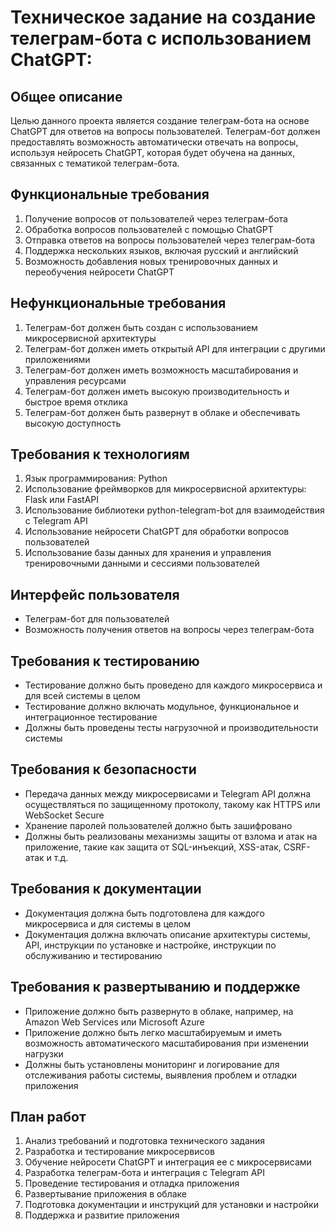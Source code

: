 # Техническое задание на создание телеграм-бота с использованием ChatGPT:

## Общее описание 
Целью данного проекта является создание телеграм-бота на основе ChatGPT для ответов на вопросы пользователей. Телеграм-бот должен предоставлять возможность автоматически отвечать на вопросы, используя нейросеть ChatGPT, которая будет обучена на данных, связанных с тематикой телеграм-бота.

## Функциональные требования 
1. Получение вопросов от пользователей через телеграм-бота 
2. Обработка вопросов пользователей с помощью ChatGPT 
3. Отправка ответов на вопросы пользователей через телеграм-бота 
4. Поддержка нескольких языков, включая русский и английский 
5. Возможность добавления новых тренировочных данных и переобучения нейросети ChatGPT 

## Нефункциональные требования 
1. Телеграм-бот должен быть создан с использованием микросервисной архитектуры 
2. Телеграм-бот должен иметь открытый API для интеграции с другими приложениями 
3. Телеграм-бот должен иметь возможность масштабирования и управления ресурсами 
4. Телеграм-бот должен иметь высокую производительность и быстрое время отклика 
5. Телеграм-бот должен быть развернут в облаке и обеспечивать высокую доступность 

## Требования к технологиям 
1. Язык программирования: Python 
2. Использование фреймворков для микросервисной архитектуры: Flask или FastAPI 
3. Использование библиотеки python-telegram-bot для взаимодействия с Telegram API 
4. Использование нейросети ChatGPT для обработки вопросов пользователей 
5. Использование базы данных для хранения и управления тренировочными данными и сессиями пользователей

## Интерфейс пользователя
- Телеграм-бот для пользователей
- Возможность получения ответов на вопросы через телеграм-бота

## Требования к тестированию
- Тестирование должно быть проведено для каждого микросервиса и для всей системы в целом
- Тестирование должно включать модульное, функциональное и интеграционное тестирование
- Должны быть проведены тесты нагрузочной и производительности системы

## Требования к безопасности
- Передача данных между микросервисами и Telegram API должна осуществляться по защищенному протоколу, такому как HTTPS или WebSocket Secure
- Хранение паролей пользователей должно быть зашифровано
- Должны быть реализованы механизмы защиты от взлома и атак на приложение, такие как защита от SQL-инъекций, XSS-атак, CSRF-атак и т.д.

## Требования к документации
- Документация должна быть подготовлена для каждого микросервиса и для системы в целом
- Документация должна включать описание архитектуры системы, API, инструкции по установке и настройке, инструкции по обслуживанию и тестированию

## Требования к развертыванию и поддержке
- Приложение должно быть развернуто в облаке, например, на Amazon Web Services или Microsoft Azure
- Приложение должно быть легко масштабируемым и иметь возможность автоматического масштабирования при изменении нагрузки
- Должны быть установлены мониторинг и логирование для отслеживания работы системы, выявления проблем и отладки приложения

## План работ
1. Анализ требований и подготовка технического задания
2. Разработка и тестирование микросервисов
3. Обучение нейросети ChatGPT и интеграция ее с микросервисами
4. Разработка телеграм-бота и интеграция с Telegram API
5. Проведение тестирования и отладка приложения
6. Развертывание приложения в облаке
7. Подготовка документации и инструкций для установки и настройки
8. Поддержка и развитие приложения


